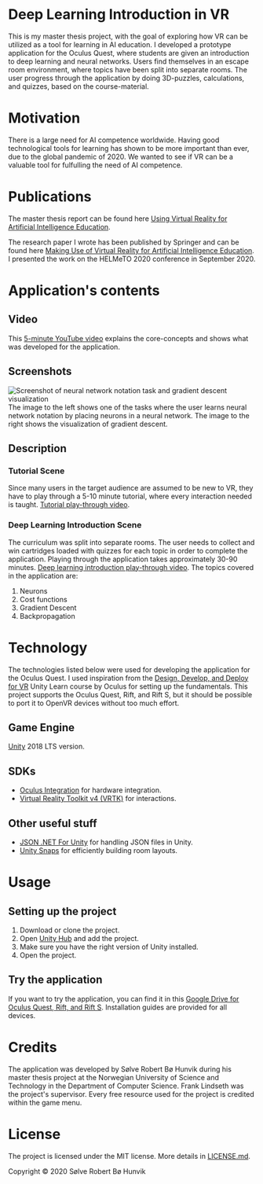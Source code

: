 # Deep Learning Introduction in VR
This is my master thesis project, with the goal of exploring how VR can be utilized as a tool for learning in AI education. 
I developed a prototype application for the Oculus Quest, where students are given an introduction to deep learning and neural networks. 
Users find themselves in an escape room environment, where topics have been split into separate rooms. 
The user progress through the application by doing 3D-puzzles, calculations, and quizzes, based on the course-material. 

# Motivation
There is a large need for AI competence worldwide. Having good technological tools for learning has shown to be more important than ever, due to the global pandemic of 2020.
We wanted to see if VR can be a valuable tool for fulfulling the need of AI competence. 

# Publications
The master thesis report can be found here [Using Virtual Reality for Artificial Intelligence Education](https://ntnuopen.ntnu.no/ntnu-xmlui/handle/11250/2777894).

The research paper I wrote has been published by Springer and can be found here [Making Use of Virtual Reality for Artificial Intelligence Education](https://link.springer.com/chapter/10.1007/978-3-030-67435-9_5/ "Making Use of Virtual Reality for Artificial Intelligence Education"). I presented the work on the HELMeTO 2020 conference in September 2020. 

# Application's contents
## Video
This [5-minute YouTube video](https://youtu.be/TvlN-dxAn4M/ "5-minute YouTube video") explains the core-concepts and shows what was developed for the application. 

## Screenshots
![Screenshot of neural network notation task and gradient descent visualization](https://github.com/SolveH/master-thesis-unity/blob/master/Assets/Resources/NNnotation_gradient_descent_screenshot.png)
The image to the left shows one of the tasks where the user learns neural network notation by placing neurons in a neural network. 
The image to the right shows the visualization of gradient descent. 

## Description
### Tutorial Scene
Since many users in the target audience are assumed to be new to VR, they have to play through a 5-10 minute tutorial, where every interaction needed is taught.  [Tutorial play-through video](https://youtu.be/w62h4PyNVGA " Tutorial play-through YouTube video").

### Deep Learning Introduction Scene
The curriculum was split into separate rooms. The user needs to collect and win cartridges loaded with quizzes for each topic in order to complete the application. Playing through the application takes approximately 30-90 minutes. [Deep learning introduction play-through video](https://youtu.be/Mfcauuc-pD8 "Deep learning introduction play-through YouTube video"). The topics covered in the application are:
1. Neurons
2. Cost functions
3. Gradient Descent
4. Backpropagation



# Technology
The technologies listed below were used for developing the application for the Oculus Quest. I used inspiration from the [Design, Develop, and Deploy for VR](https://learn.unity.com/course/oculus-vr "Design, Develop, and Deploy for VR") Unity Learn course by Oculus for setting up the fundamentals. This project supports the Oculus Quest, Rift, and Rift S, but it should be possible to port it to OpenVR devices without too much effort. 

## Game Engine
[Unity](https://unity.com/ "Unity") 2018 LTS version. 

## SDKs
* [Oculus Integration](https://assetstore.unity.com/packages/tools/integration/oculus-integration-82022 "Virtual Reality Toolkit v4 (VRTK)") for hardware integration.
* [Virtual Reality Toolkit v4 (VRTK)](https://www.vrtk.io/ "Virtual Reality Toolkit v4 (VRTK)") for interactions. 

## Other useful stuff
* [JSON .NET For Unity](https://assetstore.unity.com/packages/tools/input-management/json-net-for-unity-11347/ "JSON .NET For Unity") for handling JSON files in Unity. 
* [Unity Snaps](https://unity.com/products/snaps/ "Unity Snaps") for efficiently building room layouts.

# Usage
## Setting up the project
1. Download or clone the project. 
2. Open [Unity Hub](https://unity3d.com/get-unity/download "Unity Hub") and add the project. 
3. Make sure you have the right version of Unity installed. 
4. Open the project. 

## Try the application
If you want to try the application, you can find it in this [Google Drive for Oculus Quest, Rift, and Rift S](https://drive.google.com/drive/folders/1gGYGSx95d3tFXYZE2iuZ6CZ1LorzNztE?usp=sharing "Google Drive with application"). Installation guides are provided for all devices.  

# Credits
The application was developed by Sølve Robert Bø Hunvik during his master thesis project at the Norwegian University of Science and Technology in the Department of Computer Science. 
Frank Lindseth was the project's supervisor. Every free resource used for the project is credited within the game menu. 

# License
The project is licensed under the MIT license. 
More details in [LICENSE.md](https://github.com/SolveH/master-thesis-unity/blob/master/LICENSE.md "LICENSE.md").

Copyright © 2020 Sølve Robert Bø Hunvik

